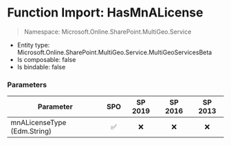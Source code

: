 # Function Import: HasMnALicense

> Namespace: Microsoft.Online.SharePoint.MultiGeo.Service

- Entity type: Microsoft.Online.SharePoint.MultiGeo.Service.MultiGeoServicesBeta
- Is composable: false
- Is bindable: false

### Parameters

Parameter | SPO | SP 2019 | SP 2016 | SP 2013
----------|:---:|:-------:|:-------:|:-------:
mnALicenseType (Edm.String) | ✅ | ❌ | ❌ | ❌